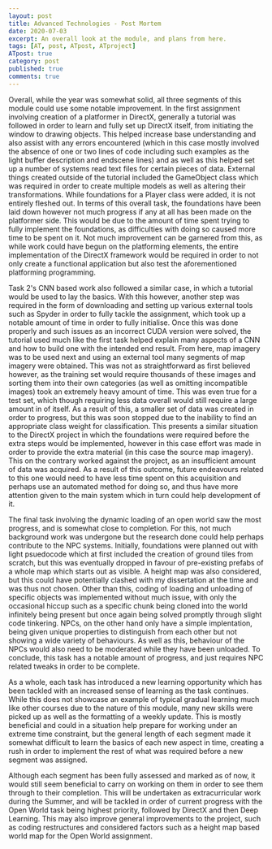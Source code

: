 ```yaml
---
layout: post
title: Advanced Technologies - Post Mortem
date: 2020-07-03
excerpt: An overall look at the module, and plans from here.
tags: [AT, post, ATpost, ATproject]
ATpost: true
category: post
published: true
comments: true
---
```

Overall, while the year was somewhat solid, all three segments of this module could use some notable improvement. In the first assignment involving creation of a platformer in DirectX, generally a tutorial was followed in order to learn and fully set up DirectX itself, from initiating the window to drawing objects. This helped increase base understanding and also assist with any errors encountered (which in this case mostly involved the absence of one or two lines of code including such examples as the light buffer description and endscene lines) and as well as this helped set up a number of systems read text files for certain pieces of data. External things created outside of the tutorial included the GameObject class which was required in order to create multiple models as well as altering their transformations. While foundations for a Player class were added, it is not entirely fleshed out. In terms of this overall task, the foundations have been laid down however not much progress if any at all has been made on the platformer side. This would be due to the amount of time spent trying to fully implement the foundations, as difficulties with doing so caused more time to be spent on it. Not much improvement can be garnered from this, as while work could have begun on the platforming elements, the entire implementation of the DirectX framework would be required in order to not only create a functional application but also test the aforementioned platforming programming.

Task 2's CNN based work also followed a similar case, in which a tutorial would be used to lay the basics. With this however, another step was required in the form of downloading and setting up various external tools such as Spyder in order to fully tackle the assignment, which took up a notable amount of time in order to fully initialise. Once this was done properly and such issues as an incorrect CUDA version were solved, the tutorial used much like the first task helped explain many aspects of a CNN and how to build one with the intended end result. From here, map imagery was to be used next and using an external tool many segments of map imagery were obtained. This was not as straightforward as first believed however, as the training set would require thousands of these images and sorting them into their own categories (as well as omitting incompatible images) took an extremely heavy amount of time. This was even true for a test set, which though requiring less data overall would still require a large amount in of itself. As a result of this, a smaller set of data was created in order to progress, but this was soon stopped due to the inability to find an appropriate class weight for classification. This presents a similar situation to the DirectX project in which the foundations were required before the extra steps would be implemented, however in this case effort was made in order to provide the extra material (in this case the source map imagery). This on the contrary worked against the project, as an insufficient amount of data was acquired. As a result of this outcome, future endeavours related to this one would need to have less time spent on this acquisition and perhaps use an automated method for doing so, and thus have more attention given to the main system which in turn could help development of it.

The final task involving the dynamic loading of an open world saw the most progress, and is somewhat close to completion. For this, not much background work was undergone but the research done could help perhaps contribute to the NPC systems. Initially, foundations were planned out with light psuedocode which at first included the creation of ground tiles from scratch, but this was eventually dropped in favour of pre-existing prefabs of a whole map which starts out as visible. A height map was also considered, but this could have potentially clashed with my dissertation at the time and was thus not chosen. Other than this, coding of loading and unloading of specific objects was implemented without much issue, with only the occasional hiccup such as a specific chunk being cloned into the world infinitely being present but once again being solved promptly through slight code tinkering. NPCs, on the other hand only have a simple implentation, being given unique properties to distinguish from each other but not showing a wide variety of behaviours. As well as this, behaviour of the NPCs would also need to be moderated while they have been unloaded. To conclude, this task has a notable amount of progress, and just requires NPC related tweaks in order to be complete.

As a whole, each task has introduced a new learning opportunity which has been tackled with an increased sense of learning as the task continues. While this does not showcase an example of typical gradual learning much like other courses due to the nature of this module, many new skills were picked up as well as the formatting of a weekly update. This is mostly beneficial and could in a situation help prepare for working under an extreme time constraint, but the general length of each segment made it somewhat difficult to learn the basics of each new aspect in time, creating a rush in order to implement the rest of what was required before a new segment was assigned. 

Although each segment has been fully assessed and marked as of now, it would still seem beneficial to carry on working on them in order to see them through to their completion. This will be undertaken as extracurricular work during the Summer, and will be tackled in order of current progress with the Open World task being highest priority, followed by DirectX and then Deep Learning. This may also improve general improvements to the project, such as coding restructures and considered factors such as a height map based world map for the Open World assignment.